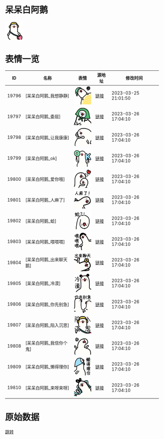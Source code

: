 # 呆呆白阿鹅

<img src="./cover.png" height="60" alt="cover" />

# 表情一览

|ID|名称|表情|源地址|修改时间|
|----|----|----|----|----|
|19796|[呆呆白阿鹅_我想静静]|<img src="./pic/019796_%5B呆呆白阿鹅_我想静静%5D.png" height="60" alt="我想静静"/>|[链接](https://i0.hdslb.com/bfs/garb/68a47618fb65ebe313afccd55cac0bc9509751b7.png)|2023-03-25 21:01:50|
|19797|[呆呆白阿鹅_委屈]|<img src="./pic/019797_%5B呆呆白阿鹅_委屈%5D.png" height="60" alt="委屈"/>|[链接](https://i0.hdslb.com/bfs/garb/f3ee0cd37518d9090c0cb879d0498cf2163f96c2.png)|2023-03-26 17:04:10|
|19798|[呆呆白阿鹅_让我康康]|<img src="./pic/019798_%5B呆呆白阿鹅_让我康康%5D.png" height="60" alt="让我康康"/>|[链接](https://i0.hdslb.com/bfs/garb/47735ec74b52f2880bab52576fe22ef6043e5ab1.png)|2023-03-26 17:04:10|
|19799|[呆呆白阿鹅_ok]|<img src="./pic/019799_%5B呆呆白阿鹅_ok%5D.png" height="60" alt="ok"/>|[链接](https://i0.hdslb.com/bfs/garb/5f4b595f008d82daef9cebbea276a052ca55f63b.png)|2023-03-26 17:04:10|
|19800|[呆呆白阿鹅_爱你哦]|<img src="./pic/019800_%5B呆呆白阿鹅_爱你哦%5D.png" height="60" alt="爱你哦"/>|[链接](https://i0.hdslb.com/bfs/garb/ce695bd8d71c6932e82be9b4da67fa1c009b3540.png)|2023-03-26 17:04:10|
|19801|[呆呆白阿鹅_人麻了]|<img src="./pic/019801_%5B呆呆白阿鹅_人麻了%5D.png" height="60" alt="人麻了"/>|[链接](https://i0.hdslb.com/bfs/garb/dd5a6e6939f9bbb5c69e8edcf7fd9f5529c2913e.png)|2023-03-26 17:04:10|
|19802|[呆呆白阿鹅_蛤]|<img src="./pic/019802_%5B呆呆白阿鹅_蛤%5D.png" height="60" alt="蛤"/>|[链接](https://i0.hdslb.com/bfs/garb/1a68a845bada1c4247e47c36d7f576b4e93ddb9b.png)|2023-03-26 17:04:10|
|19803|[呆呆白阿鹅_喂喂喂]|<img src="./pic/019803_%5B呆呆白阿鹅_喂喂喂%5D.png" height="60" alt="喂喂喂"/>|[链接](https://i0.hdslb.com/bfs/garb/ba47faf60de3d09afd7693c1eea23089bcf86b3d.png)|2023-03-26 17:04:10|
|19804|[呆呆白阿鹅_出来聊天鹅]|<img src="./pic/019804_%5B呆呆白阿鹅_出来聊天鹅%5D.png" height="60" alt="出来聊天鹅"/>|[链接](https://i0.hdslb.com/bfs/garb/aae03240c38418d382b4b23e0a9830840c7e834e.png)|2023-03-26 17:04:10|
|19805|[呆呆白阿鹅_冷漠]|<img src="./pic/019805_%5B呆呆白阿鹅_冷漠%5D.png" height="60" alt="冷漠"/>|[链接](https://i0.hdslb.com/bfs/garb/604d0da1cfcb30e36991b83337d1f5fb22c1dcff.png)|2023-03-26 17:04:10|
|19806|[呆呆白阿鹅_你先别急]|<img src="./pic/019806_%5B呆呆白阿鹅_你先别急%5D.png" height="60" alt="你先别急"/>|[链接](https://i0.hdslb.com/bfs/garb/d0b86bea295c8baecf9792b5069d9bef59b1b650.png)|2023-03-26 17:04:10|
|19807|[呆呆白阿鹅_陷入沉思]|<img src="./pic/019807_%5B呆呆白阿鹅_陷入沉思%5D.png" height="60" alt="陷入沉思"/>|[链接](https://i0.hdslb.com/bfs/garb/30c6897601119981043d5fcbe2f3c2865664b223.png)|2023-03-26 17:04:10|
|19808|[呆呆白阿鹅_我信你个鬼]|<img src="./pic/019808_%5B呆呆白阿鹅_我信你个鬼%5D.png" height="60" alt="我信你个鬼"/>|[链接](https://i0.hdslb.com/bfs/garb/478b8ba6524d7a8f7f904fe9a90dc3e4597613c9.png)|2023-03-26 17:04:10|
|19809|[呆呆白阿鹅_懒得理你]|<img src="./pic/019809_%5B呆呆白阿鹅_懒得理你%5D.png" height="60" alt="懒得理你"/>|[链接](https://i0.hdslb.com/bfs/garb/7f91da5992261b22d2ebb4ce81282bb73d2b50d7.png)|2023-03-26 17:04:10|
|19810|[呆呆白阿鹅_来呀来呀]|<img src="./pic/019810_%5B呆呆白阿鹅_来呀来呀%5D.png" height="60" alt="来呀来呀"/>|[链接](https://i0.hdslb.com/bfs/garb/7a4b15fbb7d76402a57df76930f15606de82b168.png)|2023-03-26 17:04:10|

# 原始数据

[跳转](./raw.json)

